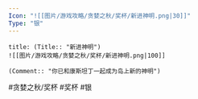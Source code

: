 ```yaml
---
Icon: "![[图片/游戏攻略/贪婪之秋/奖杯/新进神明.png|30]]"
Type: "银"
---
```

```ad-common-silver-trophy
title: (Title:: "新进神明")
![[图片/游戏攻略/贪婪之秋/奖杯/新进神明.png|100]]

(Comment:: "你已和康斯坦丁一起成为岛上新的神明")
```

#贪婪之秋/奖杯 #奖杯 #银
